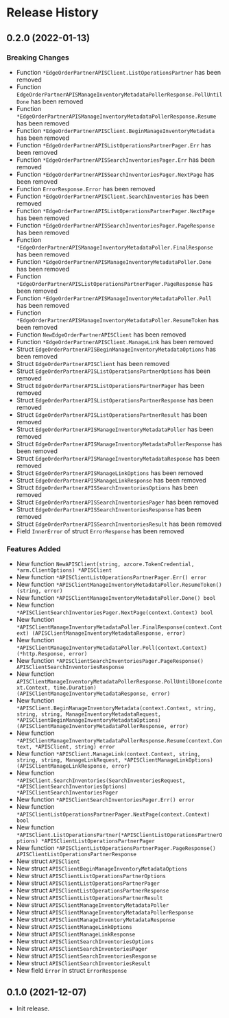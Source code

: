# Release History

## 0.2.0 (2022-01-13)
### Breaking Changes

- Function `*EdgeOrderPartnerAPISClient.ListOperationsPartner` has been removed
- Function `EdgeOrderPartnerAPISManageInventoryMetadataPollerResponse.PollUntilDone` has been removed
- Function `*EdgeOrderPartnerAPISManageInventoryMetadataPollerResponse.Resume` has been removed
- Function `*EdgeOrderPartnerAPISClient.BeginManageInventoryMetadata` has been removed
- Function `*EdgeOrderPartnerAPISListOperationsPartnerPager.Err` has been removed
- Function `*EdgeOrderPartnerAPISSearchInventoriesPager.Err` has been removed
- Function `*EdgeOrderPartnerAPISSearchInventoriesPager.NextPage` has been removed
- Function `ErrorResponse.Error` has been removed
- Function `*EdgeOrderPartnerAPISClient.SearchInventories` has been removed
- Function `*EdgeOrderPartnerAPISListOperationsPartnerPager.NextPage` has been removed
- Function `*EdgeOrderPartnerAPISSearchInventoriesPager.PageResponse` has been removed
- Function `*EdgeOrderPartnerAPISManageInventoryMetadataPoller.FinalResponse` has been removed
- Function `*EdgeOrderPartnerAPISManageInventoryMetadataPoller.Done` has been removed
- Function `*EdgeOrderPartnerAPISListOperationsPartnerPager.PageResponse` has been removed
- Function `*EdgeOrderPartnerAPISManageInventoryMetadataPoller.Poll` has been removed
- Function `*EdgeOrderPartnerAPISManageInventoryMetadataPoller.ResumeToken` has been removed
- Function `NewEdgeOrderPartnerAPISClient` has been removed
- Function `*EdgeOrderPartnerAPISClient.ManageLink` has been removed
- Struct `EdgeOrderPartnerAPISBeginManageInventoryMetadataOptions` has been removed
- Struct `EdgeOrderPartnerAPISClient` has been removed
- Struct `EdgeOrderPartnerAPISListOperationsPartnerOptions` has been removed
- Struct `EdgeOrderPartnerAPISListOperationsPartnerPager` has been removed
- Struct `EdgeOrderPartnerAPISListOperationsPartnerResponse` has been removed
- Struct `EdgeOrderPartnerAPISListOperationsPartnerResult` has been removed
- Struct `EdgeOrderPartnerAPISManageInventoryMetadataPoller` has been removed
- Struct `EdgeOrderPartnerAPISManageInventoryMetadataPollerResponse` has been removed
- Struct `EdgeOrderPartnerAPISManageInventoryMetadataResponse` has been removed
- Struct `EdgeOrderPartnerAPISManageLinkOptions` has been removed
- Struct `EdgeOrderPartnerAPISManageLinkResponse` has been removed
- Struct `EdgeOrderPartnerAPISSearchInventoriesOptions` has been removed
- Struct `EdgeOrderPartnerAPISSearchInventoriesPager` has been removed
- Struct `EdgeOrderPartnerAPISSearchInventoriesResponse` has been removed
- Struct `EdgeOrderPartnerAPISSearchInventoriesResult` has been removed
- Field `InnerError` of struct `ErrorResponse` has been removed

### Features Added

- New function `NewAPISClient(string, azcore.TokenCredential, *arm.ClientOptions) *APISClient`
- New function `*APISClientListOperationsPartnerPager.Err() error`
- New function `*APISClientManageInventoryMetadataPoller.ResumeToken() (string, error)`
- New function `*APISClientManageInventoryMetadataPoller.Done() bool`
- New function `*APISClientSearchInventoriesPager.NextPage(context.Context) bool`
- New function `*APISClientManageInventoryMetadataPoller.FinalResponse(context.Context) (APISClientManageInventoryMetadataResponse, error)`
- New function `*APISClientManageInventoryMetadataPoller.Poll(context.Context) (*http.Response, error)`
- New function `*APISClientSearchInventoriesPager.PageResponse() APISClientSearchInventoriesResponse`
- New function `APISClientManageInventoryMetadataPollerResponse.PollUntilDone(context.Context, time.Duration) (APISClientManageInventoryMetadataResponse, error)`
- New function `*APISClient.BeginManageInventoryMetadata(context.Context, string, string, string, ManageInventoryMetadataRequest, *APISClientBeginManageInventoryMetadataOptions) (APISClientManageInventoryMetadataPollerResponse, error)`
- New function `*APISClientManageInventoryMetadataPollerResponse.Resume(context.Context, *APISClient, string) error`
- New function `*APISClient.ManageLink(context.Context, string, string, string, ManageLinkRequest, *APISClientManageLinkOptions) (APISClientManageLinkResponse, error)`
- New function `*APISClient.SearchInventories(SearchInventoriesRequest, *APISClientSearchInventoriesOptions) *APISClientSearchInventoriesPager`
- New function `*APISClientSearchInventoriesPager.Err() error`
- New function `*APISClientListOperationsPartnerPager.NextPage(context.Context) bool`
- New function `*APISClient.ListOperationsPartner(*APISClientListOperationsPartnerOptions) *APISClientListOperationsPartnerPager`
- New function `*APISClientListOperationsPartnerPager.PageResponse() APISClientListOperationsPartnerResponse`
- New struct `APISClient`
- New struct `APISClientBeginManageInventoryMetadataOptions`
- New struct `APISClientListOperationsPartnerOptions`
- New struct `APISClientListOperationsPartnerPager`
- New struct `APISClientListOperationsPartnerResponse`
- New struct `APISClientListOperationsPartnerResult`
- New struct `APISClientManageInventoryMetadataPoller`
- New struct `APISClientManageInventoryMetadataPollerResponse`
- New struct `APISClientManageInventoryMetadataResponse`
- New struct `APISClientManageLinkOptions`
- New struct `APISClientManageLinkResponse`
- New struct `APISClientSearchInventoriesOptions`
- New struct `APISClientSearchInventoriesPager`
- New struct `APISClientSearchInventoriesResponse`
- New struct `APISClientSearchInventoriesResult`
- New field `Error` in struct `ErrorResponse`


## 0.1.0 (2021-12-07)

- Init release.

